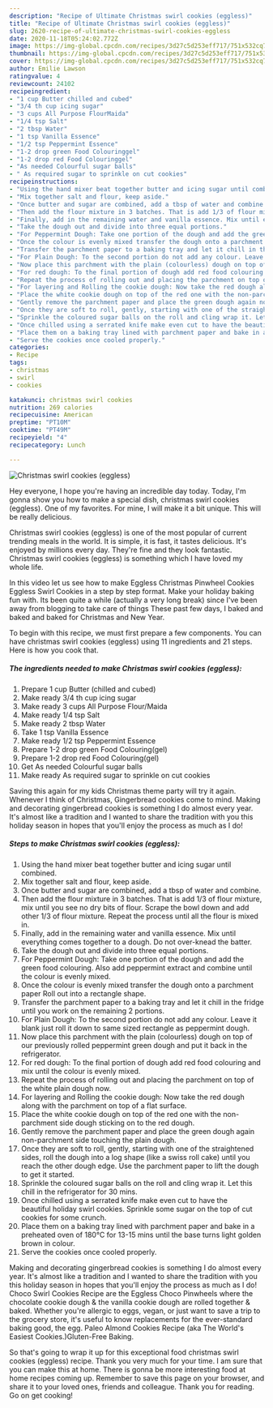 ```yaml
---
description: "Recipe of Ultimate Christmas swirl cookies (eggless)"
title: "Recipe of Ultimate Christmas swirl cookies (eggless)"
slug: 2620-recipe-of-ultimate-christmas-swirl-cookies-eggless
date: 2020-11-18T05:24:02.772Z
image: https://img-global.cpcdn.com/recipes/3d27c5d253eff717/751x532cq70/christmas-swirl-cookies-eggless-recipe-main-photo.jpg
thumbnail: https://img-global.cpcdn.com/recipes/3d27c5d253eff717/751x532cq70/christmas-swirl-cookies-eggless-recipe-main-photo.jpg
cover: https://img-global.cpcdn.com/recipes/3d27c5d253eff717/751x532cq70/christmas-swirl-cookies-eggless-recipe-main-photo.jpg
author: Emilie Lawson
ratingvalue: 4
reviewcount: 24102
recipeingredient:
- "1 cup Butter chilled and cubed"
- "3/4 th cup icing sugar"
- "3 cups All Purpose FlourMaida"
- "1/4 tsp Salt"
- "2 tbsp Water"
- "1 tsp Vanilla Essence"
- "1/2 tsp Peppermint Essence"
- "1-2 drop green Food Colouringgel"
- "1-2 drop red Food Colouringgel"
- "As needed Colourful sugar balls"
- " As required sugar to sprinkle on cut cookies"
recipeinstructions:
- "Using the hand mixer beat together butter and icing sugar until combined."
- "Mix together salt and flour, keep aside."
- "Once butter and sugar are combined, add a tbsp of water and combine."
- "Then add the flour mixture in 3 batches. That is add 1/3 of flour mixture, mix until you see no dry bits of flour. Scrape the bowl down and add other 1/3 of flour mixture. Repeat the process until all the flour is mixed in."
- "Finally, add in the remaining water and vanilla essence. Mix until everything comes together to a dough. Do not over-knead the batter."
- "Take the dough out and divide into three equal portions."
- "For Peppermint Dough: Take one portion of the dough and add the green food colouring. Also add peppermint extract and combine until the colour is evenly mixed."
- "Once the colour is evenly mixed transfer the dough onto a parchment paper Roll out into a rectangle shape."
- "Transfer the parchment paper to a baking tray and let it chill in the fridge until you work on the remaining 2 portions."
- "For Plain Dough: To the second portion do not add any colour. Leave it blank just roll it down to same sized rectangle as peppermint dough."
- "Now place this parchment with the plain (colourless) dough on top of our previously rolled peppermint green dough and put it back in the refrigerator."
- "For red dough: To the final portion of dough add red food colouring and mix until the colour is evenly mixed."
- "Repeat the process of rolling out and placing the parchment on top of the white plain dough now."
- "For layering and Rolling the cookie dough: Now take the red dough along with the parchment on top of a flat surface."
- "Place the white cookie dough on top of the red one with the non-parchment side dough sticking on to the red dough."
- "Gently remove the parchment paper and place the green dough again non-parchment side touching the plain dough."
- "Once they are soft to roll, gently, starting with one of the straightened sides, roll the dough into a log shape (like a swiss roll cake) until you reach the other dough edge. Use the parchment paper to lift the dough to get it started."
- "Sprinkle the coloured sugar balls on the roll and cling wrap it. Let this chill in the refrigerator for 30 mins."
- "Once chilled using a serrated knife make even cut to have the beautiful holiday swirl cookies. Sprinkle some sugar on the top of cut cookies for some crunch."
- "Place them on a baking tray lined with parchment paper and bake in a preheated oven of 180°C for 13-15 mins until the base turns light golden brown in colour."
- "Serve the cookies once cooled properly."
categories:
- Recipe
tags:
- christmas
- swirl
- cookies

katakunci: christmas swirl cookies 
nutrition: 269 calories
recipecuisine: American
preptime: "PT10M"
cooktime: "PT49M"
recipeyield: "4"
recipecategory: Lunch

---
```



![Christmas swirl cookies (eggless)](https://img-global.cpcdn.com/recipes/3d27c5d253eff717/751x532cq70/christmas-swirl-cookies-eggless-recipe-main-photo.jpg)

Hey everyone, I hope you're having an incredible day today. Today, I'm gonna show you how to make a special dish, christmas swirl cookies (eggless). One of my favorites. For mine, I will make it a bit unique. This will be really delicious.

Christmas swirl cookies (eggless) is one of the most popular of current trending meals in the world. It is simple, it is fast, it tastes delicious. It's enjoyed by millions every day. They're fine and they look fantastic. Christmas swirl cookies (eggless) is something which I have loved my whole life.

In this video let us see how to make Eggless Christmas Pinwheel Cookies Eggless Swirl Cookies in a step by step format. Make your holiday baking fun with. Its been quite a while (actually a very long break) since I&#39;ve been away from blogging to take care of things These past few days, I baked and baked and baked for Christmas and New Year.


To begin with this recipe, we must first prepare a few components. You can have christmas swirl cookies (eggless) using 11 ingredients and 21 steps. Here is how you cook that.

<!--inarticleads1-->

##### The ingredients needed to make Christmas swirl cookies (eggless):

1. Prepare 1 cup Butter (chilled and cubed)
1. Make ready 3/4 th cup icing sugar
1. Make ready 3 cups All Purpose Flour/Maida
1. Make ready 1/4 tsp Salt
1. Make ready 2 tbsp Water
1. Take 1 tsp Vanilla Essence
1. Make ready 1/2 tsp Peppermint Essence
1. Prepare 1-2 drop green Food Colouring(gel)
1. Prepare 1-2 drop red Food Colouring(gel)
1. Get As needed Colourful sugar balls
1. Make ready  As required sugar to sprinkle on cut cookies


Saving this again for my kids Christmas theme party will try it again. Whenever I think of Christmas, Gingerbread cookies come to mind. Making and decorating gingerbread cookies is something I do almost every year. It&#39;s almost like a tradition and I wanted to share the tradition with you this holiday season in hopes that you&#39;ll enjoy the process as much as I do! 

<!--inarticleads2-->

##### Steps to make Christmas swirl cookies (eggless):

1. Using the hand mixer beat together butter and icing sugar until combined.
1. Mix together salt and flour, keep aside.
1. Once butter and sugar are combined, add a tbsp of water and combine.
1. Then add the flour mixture in 3 batches. That is add 1/3 of flour mixture, mix until you see no dry bits of flour. Scrape the bowl down and add other 1/3 of flour mixture. Repeat the process until all the flour is mixed in.
1. Finally, add in the remaining water and vanilla essence. Mix until everything comes together to a dough. Do not over-knead the batter.
1. Take the dough out and divide into three equal portions.
1. For Peppermint Dough: Take one portion of the dough and add the green food colouring. Also add peppermint extract and combine until the colour is evenly mixed.
1. Once the colour is evenly mixed transfer the dough onto a parchment paper Roll out into a rectangle shape.
1. Transfer the parchment paper to a baking tray and let it chill in the fridge until you work on the remaining 2 portions.
1. For Plain Dough: To the second portion do not add any colour. Leave it blank just roll it down to same sized rectangle as peppermint dough.
1. Now place this parchment with the plain (colourless) dough on top of our previously rolled peppermint green dough and put it back in the refrigerator.
1. For red dough: To the final portion of dough add red food colouring and mix until the colour is evenly mixed.
1. Repeat the process of rolling out and placing the parchment on top of the white plain dough now.
1. For layering and Rolling the cookie dough: Now take the red dough along with the parchment on top of a flat surface.
1. Place the white cookie dough on top of the red one with the non-parchment side dough sticking on to the red dough.
1. Gently remove the parchment paper and place the green dough again non-parchment side touching the plain dough.
1. Once they are soft to roll, gently, starting with one of the straightened sides, roll the dough into a log shape (like a swiss roll cake) until you reach the other dough edge. Use the parchment paper to lift the dough to get it started.
1. Sprinkle the coloured sugar balls on the roll and cling wrap it. Let this chill in the refrigerator for 30 mins.
1. Once chilled using a serrated knife make even cut to have the beautiful holiday swirl cookies. Sprinkle some sugar on the top of cut cookies for some crunch.
1. Place them on a baking tray lined with parchment paper and bake in a preheated oven of 180°C for 13-15 mins until the base turns light golden brown in colour.
1. Serve the cookies once cooled properly.


Making and decorating gingerbread cookies is something I do almost every year. It&#39;s almost like a tradition and I wanted to share the tradition with you this holiday season in hopes that you&#39;ll enjoy the process as much as I do! Choco Swirl Cookies Recipe are the Eggless Choco Pinwheels where the chocolate cookie dough &amp; the vanilla cookie dough are rolled together &amp; baked. Whether you&#39;re allergic to eggs, vegan, or just want to save a trip to the grocery store, it&#39;s useful to know replacements for the ever-standard baking good, the egg. Paleo Almond Cookies Recipe (aka The World&#39;s Easiest Cookies.)Gluten-Free Baking. 

So that's going to wrap it up for this exceptional food christmas swirl cookies (eggless) recipe. Thank you very much for your time. I am sure that you can make this at home. There is gonna be more interesting food at home recipes coming up. Remember to save this page on your browser, and share it to your loved ones, friends and colleague. Thank you for reading. Go on get cooking!
